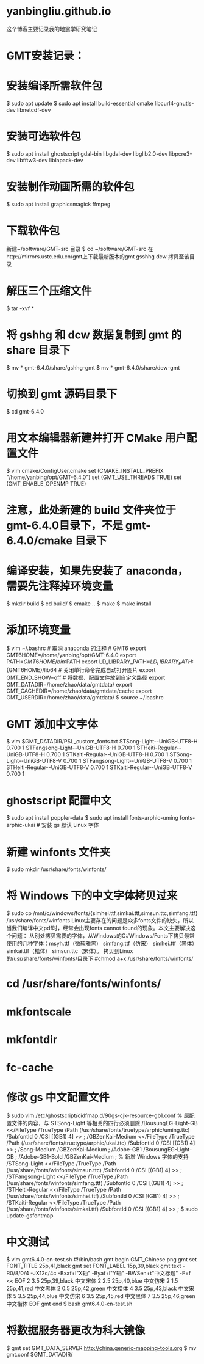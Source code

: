 # yanbingliu.github.io
这个博客主要记录我的地震学研究笔记
# GMT安装记录：
 # 安装编译所需软件包
 $ sudo apt update
 $ sudo apt install build-essential cmake libcurl4-gnutls-dev libnetcdf-dev
 # 安装可选软件包
 $ sudo apt install ghostscript gdal-bin libgdal-dev libglib2.0-dev libpcre3-dev libfftw3-dev liblapack-dev
 # 安装制作动画所需的软件包
 $ sudo apt install graphicsmagick ffmpeg
 # 下载软件包
 新建~/software/GMT-src 目录
 $ cd ~/software/GMT-src
 在http://mirrors.ustc.edu.cn/gmt上下载最新版本的gmt gsshhg dcw 拷贝至该目录
 # 解压三个压缩文件
 $ tar -xvf *
 # 将 gshhg 和 dcw 数据复制到 gmt 的 share 目录下
 $ mv * gmt-6.4.0/share/gshhg-gmt
 $ mv * gmt-6.4.0/share/dcw-gmt
 # 切换到 gmt 源码目录下
 $ cd gmt-6.4.0
 # 用文本编辑器新建并打开 CMake 用户配置文件
 $ vim cmake/ConfigUser.cmake
     set (CMAKE_INSTALL_PREFIX "/home/yanbing/opt/GMT-6.4.0")
     set (GMT_USE_THREADS TRUE)
     set (GMT_ENABLE_OPENMP TRUE)
 # 注意，此处新建的 build 文件夹位于 gmt-6.4.0目录下，不是 gmt-6.4.0/cmake 目录下
 # 编译安装，如果先安装了 anaconda，需要先注释掉环境变量
 $ mkdir build
 $ cd build/
 $ cmake ..
 $ make
 $ make install
 # 添加环境变量
 $ vim ~/.bashrc    # 取消 anaconda 的注释
     # GMT6
     export GMT6HOME=/home/yanbing/opt/GMT-6.4.0
     export PATH=${GMT6HOME}/bin:$PATH
     export LD_LIBRARY_PATH=${LD_LIBRARY_PATH}:${GMT6HOME}/lib64
     # 关闭单行命令完成自动打开图片
     export GMT_END_SHOW=off
     # 将数据、配置文件放到自定义路径
     export GMT_DATADIR=/home/zhao/data/gmtdata/
     export GMT_CACHEDIR=/home/zhao/data/gmtdata/cache
     export GMT_USERDIR=/home/zhao/data/gmtdata/
 $ source ~/.bashrc
 # GMT 添加中文字体
 $ vim $GMT_DATADIR/PSL_custom_fonts.txt
     STSong-Light--UniGB-UTF8-H  0.700    1
     STFangsong-Light--UniGB-UTF8-H  0.700    1
     STHeiti-Regular--UniGB-UTF8-H   0.700   1
     STKaiti-Regular--UniGB-UTF8-H   0.700   1
     STSong-Light--UniGB-UTF8-V  0.700    1
     STFangsong-Light--UniGB-UTF8-V  0.700    1
     STHeiti-Regular--UniGB-UTF8-V   0.700   1
     STKaiti-Regular--UniGB-UTF8-V   0.700   1
 # ghostscript 配置中文
 $ sudo apt install poppler-data
 $ sudo apt install fonts-arphic-uming fonts-arphic-ukai  # 安装 gs 默认 Linux 字体
 # 新建 winfonts 文件夹
 $ sudo mkdir /usr/share/fonts/winfonts/
 # 将 Windows 下的中文字体拷贝过来
 $ sudo cp /mnt/c/windows/fonts/{simhei.ttf,simkai.ttf,simsun.ttc,simfang.ttf} /usr/share/fonts/winfonts
Linux主要存在的问题是众多fonts文件的缺失，所以当我们编译中文pdf时，经常会出现fonts cannot found的现象。本文主要解决这个问题：
从别处拷贝需要的字体，从Windows的C:/Windows/Fonts下拷贝最常使用的几种字体：msyh.ttf（微软雅黑） simfang.ttf（仿宋） simhei.ttf（黑体） simkai.ttf（楷体） simsun.ttc（宋体）。
拷贝到Linux的/usr/share/fonts/winfonts/目录下
#chmod a+x  /usr/share/fonts/winfonts/ 
 # cd /usr/share/fonts/winfonts/
 # mkfontscale
 # mkfontdir
 # fc-cache
 # 修改 gs 中文配置文件
 $ sudo vim /etc/ghostscript/cidfmap.d/90gs-cjk-resource-gb1.conf
     % 原配置文件的内容，与 STSong-Light 等相关的四行必须删除
     /BousungEG-Light-GB <</FileType /TrueType /Path (/usr/share/fonts/truetype/arphic/uming.ttc) /SubfontId 0 /CSI [(GB1) 4] >> ;
     /GBZenKai-Medium    <</FileType /TrueType /Path (/usr/share/fonts/truetype/arphic/ukai.ttc) /SubfontId 0 /CSI [(GB1) 4] >> ;
     /Song-Medium /GBZenKai-Medium ;
     /Adobe-GB1      /BousungEG-Light-GB ;
     /Adobe-GB1-Bold /GBZenKai-Medium ;
     % 新增 Windows 字体的支持
     /STSong-Light <</FileType /TrueType /Path (/usr/share/fonts/winfonts/simsun.ttc) /SubfontId 0 /CSI [(GB1) 4] >> ;
     /STFangsong-Light <</FileType /TrueType /Path (/usr/share/fonts/winfonts/simfang.ttf) /SubfontId 0 /CSI [(GB1) 4] >> ;
     /STHeiti-Regular <</FileType /TrueType /Path (/usr/share/fonts/winfonts/simhei.ttf) /SubfontId 0 /CSI [(GB1) 4] >> ;
     /STKaiti-Regular <</FileType /TrueType /Path (/usr/share/fonts/winfonts/simkai.ttf) /SubfontId 0 /CSI [(GB1) 4] >> ;
 $ sudo update-gsfontmap
 # 中文测试
 $ vim gmt6.4.0-cn-test.sh
     #!/bin/bash
     gmt begin GMT_Chinese png
     gmt set FONT_TITLE 25p,41,black
     gmt set FONT_LABEL 15p,39,black
     gmt text -R0/8/0/4 -JX12c/4c -Bxaf+l"X轴" -Byaf+l"Y轴" -BWSen+t"中文标题" -F+f << EOF
     2 3.5 25p,39,black 中文宋体
     2 2.5 25p,40,blue  中文仿宋
     2 1.5 25p,41,red   中文黑体
     2 0.5 25p,42,green 中文楷体
     4 3.5 25p,43,black 中文宋体
     5 3.5 25p,44,blue  中文仿宋
     6 3.5 25p,45,red   中文黑体
     7 3.5 25p,46,green 中文楷体
     EOF
     gmt end
 $ bash gmt6.4.0-cn-test.sh
 # 将数据服务器更改为科大镜像
 $ gmt set GMT_DATA_SERVER http://china.generic-mapping-tools.org
 $ mv gmt.conf $GMT_DATADIR/
